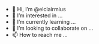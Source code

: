 - 👋 Hi, I’m @elclairmius
- 👀 I’m interested in ...
- 🌱 I’m currently learning ...
- 💞️ I’m looking to collaborate on ...
- 📫 How to reach me ...

<!---
elclairmius/elclairmius is a ✨ special ✨ repository because its `README.md` (this file) appears on your GitHub profile.
You can click the Preview link to take a look at your changes.
--->
